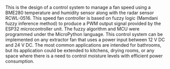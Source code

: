 This is the design of a control system to manage a fan speed using a BME280 temperature and humidity sensor along with the radar sensor RCWL-0516. This speed fan controller is based on fuzzy logic (Mamdani fuzzy inference method) to produce a PWM output signal provided by the ESP32 microcontroller unit. The fuzzy algorithm and MCU were programmed under the MicroPython language.
This control system can be implemented on any extractor fan that uses a power input between 12 V DC and 24 V DC. The most common applications are intended for bathrooms, but its application could be extended to kitchens, drying rooms, or any space where there is a need to control moisture levels with efficient power consumption.
